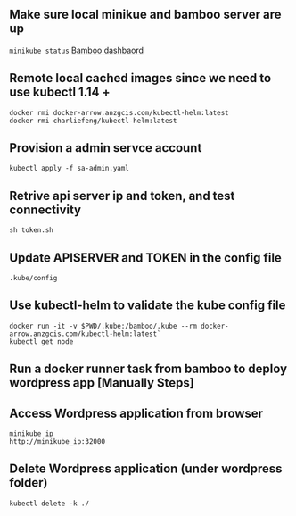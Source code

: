## Make sure local minikue and bamboo server are up
`minikube status`
[Bamboo dashbaord](http://localhost:8085)

## Remote local cached images since we need to use kubectl 1.14 +
```
docker rmi docker-arrow.anzgcis.com/kubectl-helm:latest
docker rmi charliefeng/kubectl-helm:latest
```

## Provision a admin servce account  
`kubectl apply -f sa-admin.yaml`

## Retrive api server ip and token, and test connectivity
`sh token.sh`

## Update **APISERVER** and **TOKEN** in the config file
`.kube/config`

## Use kubectl-helm to validate the kube config file 
```
docker run -it -v $PWD/.kube:/bamboo/.kube --rm docker-arrow.anzgcis.com/kubectl-helm:latest`
kubectl get node
```

## Run a docker runner task from bamboo to deploy wordpress app [Manually Steps]

## Access Wordpress application from browser
```
minikube ip
http://minikube_ip:32000
```

## Delete Wordpress application (under wordpress folder)
`kubectl delete -k ./`